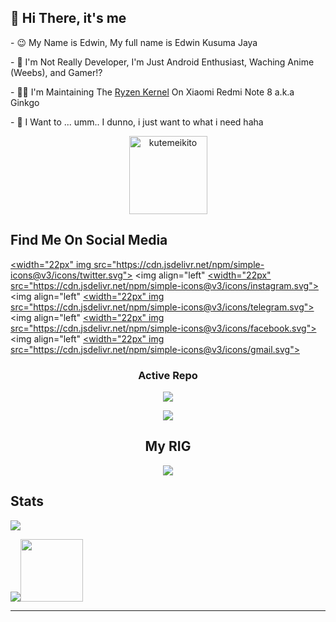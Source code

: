 <h2 align="left"> 👋 Hi There, it's me </h2>
<p align="left"> - 😉 My Name is Edwin, My full name is Edwin Kusuma Jaya </p>
<p align="left"> - 🔭 I'm Not Really Developer, I'm Just Android Enthusiast, Waching Anime (Weebs), and Gamer!? </p>
<p align="left"> - 👨‍💻 I'm Maintaining The <a href="https://github.com/kutemeikito/android_kernel_xiaomi_ginkgo">Ryzen Kernel</a> On Xiaomi Redmi Note 8 a.k.a Ginkgo  </p>
<p align="left"> - 🥅 I Want to ... umm.. I dunno, i just want to what i need haha </p>
<p align="Center"><img width="125" src="https://komarev.com/ghpvc/?username=kutemeikito&style=flat-square" alt="kutemeikito"></p>

<h2 align="left"> Find Me On Social Media </h2>

<img align="left"><a href="https://twitter.com/edwiin_kj"><width="22px" img src="https://cdn.jsdelivr.net/npm/simple-icons@v3/icons/twitter.svg"></a>
<img align="left" <a href="https://instagram.com/_ryuzennn_"><width="22px" src="https://cdn.jsdelivr.net/npm/simple-icons@v3/icons/instagram.svg"></a>
<img align="left" <a href="https://t.me/ryuzenn"><width="22px" img src="https://cdn.jsdelivr.net/npm/simple-icons@v3/icons/telegram.svg"></a>
<img align="left" <a href="https://www.facebook.com/ryuzennn"><width="22px" img src="https://cdn.jsdelivr.net/npm/simple-icons@v3/icons/facebook.svg"></a>
<img align="left" <a href="https://mail.google.com/mail/u/0/#inbox.com/channels/kutemeikito0905@gmail.com"><width="22px" img src="https://cdn.jsdelivr.net/npm/simple-icons@v3/icons/gmail.svg"></a>

<h3 align="center">Active Repo</h3>
<p align="center"><a href="https://github.com/Kutemeikito/android_kernel_xiaomi_ginkgo"><img src="https://github-readme-stats.vercel.app/api/pin/?username=kutemeikito&repo=android_kernel_xiaomi_ginkgo&show_owner=false&theme=cobalt"></a></p>
<p align="center"><a href="https://github.com/kutemeikito/RastaMod69-Clang"><img src="https://github-readme-stats.vercel.app/api/pin/?username=kutemeikito&repo=RastaMod69-Clang&show_owner=false&theme=cobalt"></a></p>


<h2 align="center"> My RIG </h2>
<div align="center">
<img max-width="800" src="https://scontent.fcgk27-1.fna.fbcdn.net/v/t1.0-9/129314833_3672213426155934_5599490085098503290_o.jpg?_nc_cat=104&ccb=2&_nc_sid=e3f864&_nc_eui2=AeE7bfO4B-ikM3yyOnoPU4G6BwSqt6PZQbUHBKq3o9lBtUR8ar5cb-khQXs568Wg8_HAX_lxn-gaBEEbJ3BoJrF0&_nc_ohc=HK2dj5jHGB0AX_SEKbI&_nc_ht=scontent.fcgk27-1.fna&oh=46d41b2006c1765e9adfe6a629f2dab9&oe=60019A96"/>
</div>


<h2 align="left"> Stats </h2>
<p align="left"><a href="https://github.com/kutemeikito"><img src="https://github-readme-stats.vercel.app/api?username=Kutemeikito&show_icons=true&theme=cobalt"></a></p>
<align="right"><a href="https://github.com/kutemeikito"><img src="https://github-readme-stats.vercel.app/api/top-langs/?username=Kutemeikito&theme=cobalt&layout=compact"></a><align="right"><img width="100" src="https://github.githubassets.com/images/mona-whisper.gif"></p>


---
